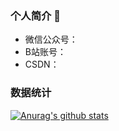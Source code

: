 ### 个人简介 👋
- 微信公众号：
- B站账号：
- CSDN：
### 数据统计
[![Anurag's github stats](https://github-readme-stats.vercel.app/api?username=T1sweet)](https://github.com/pythonsir/github-readme-stats)
<!--
**T1sweet/T1sweet** is a ✨ _special_ ✨ repository because its `README.md` (this file) appears on your GitHub profile.

Here are some ideas to get you started:

- 🔭 I’m currently working on ...
- 🌱 I’m currently learning ...
- 👯 I’m looking to collaborate on ...
- 🤔 I’m looking for help with ...
- 💬 Ask me about ...
- 📫 How to reach me: ...
- 😄 Pronouns: ...
- ⚡ Fun fact: ...
-->
